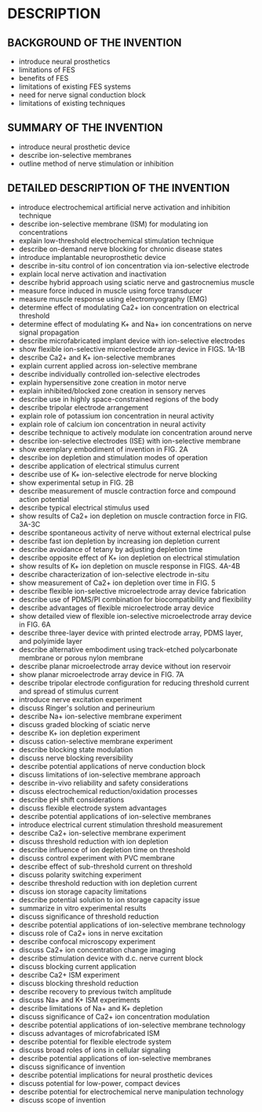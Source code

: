 # DESCRIPTION

## BACKGROUND OF THE INVENTION

- introduce neural prosthetics
- limitations of FES
- benefits of FES
- limitations of existing FES systems
- need for nerve signal conduction block
- limitations of existing techniques

## SUMMARY OF THE INVENTION

- introduce neural prosthetic device
- describe ion-selective membranes
- outline method of nerve stimulation or inhibition

## DETAILED DESCRIPTION OF THE INVENTION

- introduce electrochemical artificial nerve activation and inhibition technique
- describe ion-selective membrane (ISM) for modulating ion concentrations
- explain low-threshold electrochemical stimulation technique
- describe on-demand nerve blocking for chronic disease states
- introduce implantable neuroprosthetic device
- describe in-situ control of ion concentration via ion-selective electrode
- explain local nerve activation and inactivation
- describe hybrid approach using sciatic nerve and gastrocnemius muscle
- measure force induced in muscle using force transducer
- measure muscle response using electromyography (EMG)
- determine effect of modulating Ca2+ ion concentration on electrical threshold
- determine effect of modulating K+ and Na+ ion concentrations on nerve signal propagation
- describe microfabricated implant device with ion-selective electrodes
- show flexible ion-selective microelectrode array device in FIGS. 1A-1B
- describe Ca2+ and K+ ion-selective membranes
- explain current applied across ion-selective membrane
- describe individually controlled ion-selective electrodes
- explain hypersensitive zone creation in motor nerve
- explain inhibited/blocked zone creation in sensory nerves
- describe use in highly space-constrained regions of the body
- describe tripolar electrode arrangement
- explain role of potassium ion concentration in neural activity
- explain role of calcium ion concentration in neural activity
- describe technique to actively modulate ion concentration around nerve
- describe ion-selective electrodes (ISE) with ion-selective membrane
- show exemplary embodiment of invention in FIG. 2A
- describe ion depletion and stimulation modes of operation
- describe application of electrical stimulus current
- describe use of K+ ion-selective electrode for nerve blocking
- show experimental setup in FIG. 2B
- describe measurement of muscle contraction force and compound action potential
- describe typical electrical stimulus used
- show results of Ca2+ ion depletion on muscle contraction force in FIG. 3A-3C
- describe spontaneous activity of nerve without external electrical pulse
- describe fast ion depletion by increasing ion depletion current
- describe avoidance of tetany by adjusting depletion time
- describe opposite effect of K+ ion depletion on electrical stimulation
- show results of K+ ion depletion on muscle response in FIGS. 4A-4B
- describe characterization of ion-selective electrode in-situ
- show measurement of Ca2+ ion depletion over time in FIG. 5
- describe flexible ion-selective microelectrode array device fabrication
- describe use of PDMS/PI combination for biocompatibility and flexibility
- describe advantages of flexible microelectrode array device
- show detailed view of flexible ion-selective microelectrode array device in FIG. 6A
- describe three-layer device with printed electrode array, PDMS layer, and polyimide layer
- describe alternative embodiment using track-etched polycarbonate membrane or porous nylon membrane
- describe planar microelectrode array device without ion reservoir
- show planar microelectrode array device in FIG. 7A
- describe tripolar electrode configuration for reducing threshold current and spread of stimulus current
- introduce nerve excitation experiment
- discuss Ringer's solution and perineurium
- describe Na+ ion-selective membrane experiment
- discuss graded blocking of sciatic nerve
- describe K+ ion depletion experiment
- discuss cation-selective membrane experiment
- describe blocking state modulation
- discuss nerve blocking reversibility
- describe potential applications of nerve conduction block
- discuss limitations of ion-selective membrane approach
- describe in-vivo reliability and safety considerations
- discuss electrochemical reduction/oxidation processes
- describe pH shift considerations
- discuss flexible electrode system advantages
- describe potential applications of ion-selective membranes
- introduce electrical current stimulation threshold measurement
- describe Ca2+ ion-selective membrane experiment
- discuss threshold reduction with ion depletion
- describe influence of ion depletion time on threshold
- discuss control experiment with PVC membrane
- describe effect of sub-threshold current on threshold
- discuss polarity switching experiment
- describe threshold reduction with ion depletion current
- discuss ion storage capacity limitations
- describe potential solution to ion storage capacity issue
- summarize in vitro experimental results
- discuss significance of threshold reduction
- describe potential applications of ion-selective membrane technology
- discuss role of Ca2+ ions in nerve excitation
- describe confocal microscopy experiment
- discuss Ca2+ ion concentration change imaging
- describe stimulation device with d.c. nerve current block
- discuss blocking current application
- describe Ca2+ ISM experiment
- discuss blocking threshold reduction
- describe recovery to previous twitch amplitude
- discuss Na+ and K+ ISM experiments
- describe limitations of Na+ and K+ depletion
- discuss significance of Ca2+ ion concentration modulation
- describe potential applications of ion-selective membrane technology
- discuss advantages of microfabricated ISM
- describe potential for flexible electrode system
- discuss broad roles of ions in cellular signaling
- describe potential applications of ion-selective membranes
- discuss significance of invention
- describe potential implications for neural prosthetic devices
- discuss potential for low-power, compact devices
- describe potential for electrochemical nerve manipulation technology
- discuss scope of invention

